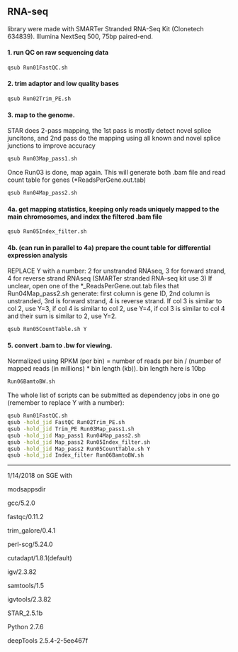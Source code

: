 ## RNA-seq

library were made with SMARTer Stranded RNA-Seq Kit (Clonetech 634839). Illumina NextSeq 500, 75bp paired-end.


#### 1. run QC on raw sequencing data
```bash
qsub Run01FastQC.sh
```


#### 2. trim adaptor and low quality bases
```bash
qsub Run02Trim_PE.sh
```


#### 3. map to the genome. 
STAR does 2-pass mapping, the 1st pass is mostly detect novel splice juncitons, and 2nd pass do the mapping using all known and novel splice junctions to improve accuracy
```bash
qsub Run03Map_pass1.sh
```
Once Run03 is done, map again. This will generate both .bam file and read count table for genes (\*ReadsPerGene.out.tab)
```bash
qsub Run04Map_pass2.sh
```


#### 4a. get mapping statistics, keeping only reads uniquely mapped to the main chromosomes, and index the filtered .bam file
```bash
qsub Run05Index_filter.sh
```


#### 4b. (can run in parallel to 4a) prepare the count table for differential expression analysis
REPLACE Y with a number: 2 for unstranded RNAseq, 3 for forward strand, 4 for reverse strand RNAseq (SMARTer stranded RNA-seq kit use 3)
If unclear, open one of the \*_ReadsPerGene.out.tab files that Run04Map_pass2.sh generate: first column is gene ID, 2nd column is unstranded, 3rd is forward strand, 4 is reverse strand. If col 3 is similar to col 2, use Y=3, if col 4 is similar to col 2, use Y=4, if col 3 is similar to col 4 and their sum is similar to 2, use Y=2.
```bash
qsub Run05CountTable.sh Y
```


#### 5. convert .bam to .bw for viewing. 
Normalized using RPKM (per bin) = number of reads per bin / (number of mapped reads (in millions) * bin length (kb)). bin length here is 10bp
```bash
Run06BamtoBW.sh
```


The whole list of scripts can be submitted as dependency jobs in one go (remember to replace Y with a number):
```bash
qsub Run01FastQC.sh
qsub -hold_jid FastQC Run02Trim_PE.sh
qsub -hold_jid Trim_PE Run03Map_pass1.sh
qsub -hold_jid Map_pass1 Run04Map_pass2.sh
qsub -hold_jid Map_pass2 Run05Index_filter.sh 
qsub -hold_jid Map_pass2 Run05CountTable.sh Y
qsub -hold_jid Index_filter Run06BamtoBW.sh
```


--------------------
1/14/2018 on SGE with

modsappsdir

gcc/5.2.0

fastqc/0.11.2

trim_galore/0.4.1

perl-scg/5.24.0

cutadapt/1.8.1(default)

igv/2.3.82

samtools/1.5

igvtools/2.3.82

STAR_2.5.1b

Python 2.7.6

deepTools 2.5.4-2-5ee467f
